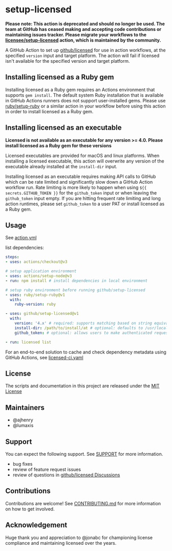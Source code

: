 # setup-licensed

**Please note: This action is deprecated and should no longer be used. The team at GitHub has ceased making and accepting code contributions or maintaining issues tracker. Please migrate your workflows to the [licensee/setup-licensed](https://github.com/licensee/setup-licensed) action, which is maintained by the community.**

A GitHub Action to set up [github/licensed](https://github.com/github/licensed) for use in action workflows, at the specified `version` input and target platform.  The action will fail if licensed isn't available for the specified version and target platform.

## Installing licensed as a Ruby gem

Installing licensed as a Ruby gem requires an Actions environment that supports `gem install`.  The default system Ruby installation that is available in GitHub Actions runners does not support user-installed gems.  Please use [ruby/setup-ruby](https://github.com/ruby/setup-ruby) or a similar action in your workflow before using this action in order to install licensed as a Ruby gem.

## Installing licensed as an executable

**Licensed is not available as an executable for any version >= 4.0.  Please install licensed as a Ruby gem for these versions**

Licensed executables are provided for macOS and linux platforms.  When installing a licensed executable, this action will overwrite any version of the executable already installed at the `install-dir` input.

Installing licensed as an executable requires making API calls to GitHub which can be rate limited and significantly slow down a GitHub Action workflow run.  Rate limiting is more likely to happen when using `${{ secrets.GITHUB_TOKEN }}` for the `github_token` input or when leaving the `github_token` input empty.  If you are hitting frequent rate limiting and long action runtimes, please set `github_token` to a user PAT or install licensed as a Ruby gem.

## Usage

See [action.yml](action.yml)

list dependencies:

```yaml
steps:
- uses: actions/checkout@v3

# setup application environment
- uses: actions/setup-node@v3
- run: npm install # install dependencies in local environment

# setup ruby environment before running github/setup-licensed
- uses: ruby/setup-ruby@v1
  with:
    ruby-version: ruby

- uses: github/setup-licensed@v1
  with:
    version: '4.x' # required: supports matching based on string equivalence or node-semver range
    install-dir: /path/to/install/at # optional: defaults to /usr/local/bin
    github_token: # optional: allows users to make authenticated requests to GitHub's APIs

- run: licensed list
```

For an end-to-end solution to cache and check dependency metadata using GitHub Actions, see [licensed-ci.yaml](.github/workflows/licensed-ci.yaml)

## License

The scripts and documentation in this project are released under the [MIT License](LICENSE)

## Maintainers

- @ajhenry
- @lumaxis

## Support

You can expect the following support.  See [SUPPORT](SUPPORT.md) for more information.

- bug fixes
- review of feature request issues
- review of questions in [github/licensed Discussions](https://github.com/github/licensed/discussions)

## Contributions

Contributions are welcome!  See [CONTRIBUTING.md](./CONTRIBUTING.md) for more information on how to get involved.

## Acknowledgement

Huge thank you and appreciation to @jonabc for championing license compliance and maintaining licensed over the years.
